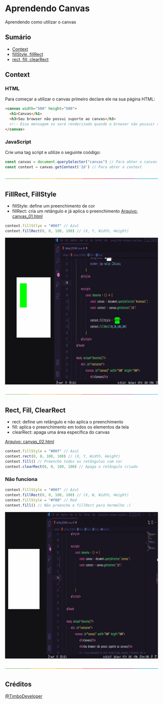 # Aprendendo Canvas

Aprendendo como utilizar o canvas


## Sumário

 * [Context](#context)
 * [fillStyle, fillRect](#fillrect-fillstyle)
 * [rect, fill, clearRect](#rect-fill-clearrect)
## Context

### HTML
Para começar a utilizar o canvas primeiro declare ele na sua página HTML:
```html
<canvas width="500" height="500">
  <h1>Canvas</h1>
  <h3>Seu browser não possui suporte ao canvas</h3>
  <!-- Essa mensagem só será renderizada quando o browser não possuir suporte ao canvas. -->
</canvas>
```
### JavaScript
Crie uma tag script e utilize o seguinte coódigo:
```javascript
const canvas = document.querySelector("canvas") // Para obter o canvas
const context = canvas.getContext('2d') // Para obter o context
```
![split](https://github.com/TimboDeveloper/canvas/raw/main/media/split.png)

## FillRect, FillStyle
 - fillStyle: define um preenchimento de cor
 - fillRect: cria um retângulo e já aplica o preenchimento
 [Arquivo: canvas_01.html](https://github.com/TimboDeveloper/canvas/blob/main/canvas_01.html)
```javascript
context.fillStlye = "#00f" // Azul
context.fillRect(0, 0, 100, 100) // (X, Y, Width, Height)
```
<img src="https://github.com/TimboDeveloper/canvas/blob/main/media/fillstyle-fillrect.gif" alt="example fillstyle and fillrect gif" width="888" height="481.63" />

![split](https://github.com/TimboDeveloper/canvas/raw/main/media/split.png)

## Rect, Fill, ClearRect
 - rect: define um retângulo e não aplica o preenchimento
 - fill: aplica o preenchimento em todos os elementos da tela
 - clearRect: apaga uma área específica do canvas

 [Arquivo: canvas_02.html](https://github.com/TimboDeveloper/canvas/blob/main/canvas_02.html)
 ```javascript
context.fillStyle = "#00f" // Azul
context.rect(0, 0, 100, 100) // (X, Y, Width, Height)
context.fill() // Preenche todos os retângulos com cor
context.clearRect(0, 0, 100, 100) // Apaga o retângulo criado
 ```

### Não funciona

```javascript
context.fillStyle = "#00f" // Azul
context.fillRect(0, 0, 100, 100) // (X, W, Width, Height)
context.fillStyle = "#f00" // Red
context.fill() // Não preenche o fillRect para Vermelho :(
```
<img src="https://github.com/TimboDeveloper/canvas/blob/main/media/rect-fill-clearrect.gif" alt="example fillstyle and fillrect gif" width="888" height="481.63" />

![split](https://github.com/TimboDeveloper/canvas/raw/main/media/split.png)
## Créditos

[@TimboDeveloper](https://github.com/TimboDeveloper)
